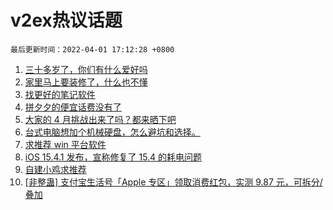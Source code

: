 # v2ex热议话题

`最后更新时间：2022-04-01 17:12:28 +0800`

1. [三十多岁了，你们有什么爱好吗](https://www.v2ex.com/t/844250)
1. [家里马上要装修了，什么也不懂](https://www.v2ex.com/t/844240)
1. [找更好的笔记软件](https://www.v2ex.com/t/844271)
1. [拼夕夕的便宜话费没有了](https://www.v2ex.com/t/844208)
1. [大家的 4 月挑战出来了吗？都来晒下吧](https://www.v2ex.com/t/844283)
1. [台式电脑想加个机械硬盘，怎么避坑和选择。](https://www.v2ex.com/t/844228)
1. [求推荐 win 平台软件](https://www.v2ex.com/t/844262)
1. [iOS 15.4.1 发布，宣称修复了 15.4 的耗电问题](https://www.v2ex.com/t/844207)
1. [自建小鸡求推荐](https://www.v2ex.com/t/844188)
1. [[非整蛊] 支付宝生活号「Apple 专区」领取消费红包，实测 9.87 元，可拆分/叠加](https://www.v2ex.com/t/844236)

